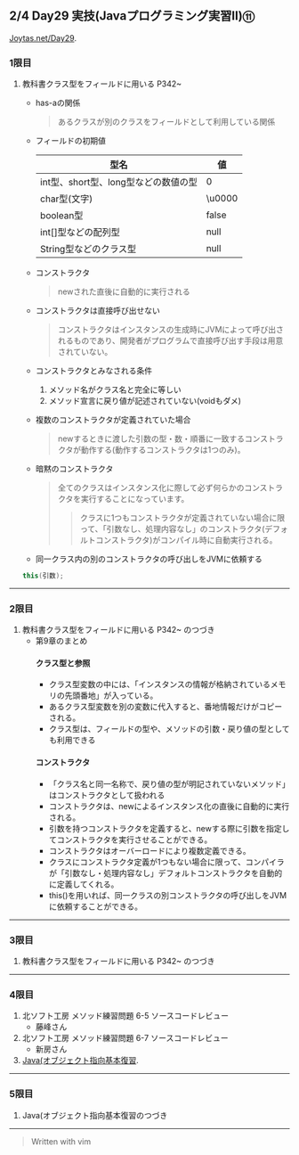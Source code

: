 ## 2/4 Day29 実技(Javaプログラミング実習Ⅱ)⑪
[Joytas.net/Day29](https://joytas.net/%e8%a8%93%e7%b7%b4/day29).
### 1限目
1. 教科書クラス型をフィールドに用いる P342~
	- has-aの関係
		> あるクラスが別のクラスをフィールドとして利用している関係
	- フィールドの初期値

		|型名|値|
		|---|---|
		|int型、short型、long型などの数値の型|0|
		|char型(文字)|\u0000|
		|boolean型|false|
		|int[]型などの配列型|null|
		|String型などのクラス型|null|
	- コンストラクタ
		> newされた直後に自動的に実行される
	- コンストラクタは直接呼び出せない
		> コンストラクタはインスタンスの生成時にJVMによって呼び出されるものであり、開発者がプログラムで直接呼び出す手段は用意されていない。
	- コンストラクタとみなされる条件
		1. メソッド名がクラス名と完全に等しい
		1. メソッド宣言に戻り値が記述されていない(voidもダメ)
	- 複数のコンストラクタが定義されていた場合
		> newするときに渡した引数の型・数・順番に一致するコンストラクタが動作する(動作するコンストラクタは1つのみ)。
	- 暗黙のコンストラクタ
		> 全てのクラスはインスタンス化に際して必ず何らかのコンストラクタを実行することになっています。
		>> クラスに1つもコンストラクタが定義されていない場合に限って、「引数なし、処理内容なし」のコンストラクタ(デフォルトコンストラクタ)がコンパイル時に自動実行される。
	- 同一クラス内の別のコンストラクタの呼び出しをJVMに依頼する
	~~~java
	this(引数);
	~~~
---
### 2限目
1. 教科書クラス型をフィールドに用いる P342~ のつづき
	- 第9章のまとめ
		#### クラス型と参照
		- クラス型変数の中には、「インスタンスの情報が格納されているメモリの先頭番地」が入っている。
		- あるクラス型変数を別の変数に代入すると、番地情報だけがコピーされる。
		- クラス型は、フィールドの型や、メソッドの引数・戻り値の型としても利用できる
		#### コンストラクタ
		- 「クラス名と同一名称で、戻り値の型が明記されていないメソッド」はコンストラクタとして扱われる
		- コンストラクタは、newによるインスタンス化の直後に自動的に実行される。
		- 引数を持つコンストラクタを定義すると、newする際に引数を指定してコンストラクタを実行させることができる。
		- コンストラクタはオーバーロードにより複数定義できる。
		- クラスにコンストラクタ定義が1つもない場合に限って、コンパイラが「引数なし・処理内容なし」デフォルトコンストラクタを自動的に定義してくれる。
		- this()を用いれば、同一クラスの別コンストラクタの呼び出しをJVMに依頼することができる。
---
### 3限目
1. 教科書クラス型をフィールドに用いる P342~ のつづき
---
### 4限目
1. 北ソフト工房 メソッド練習問題 6-5 ソースコードレビュー
	- 藤峰さん
1. 北ソフト工房 メソッド練習問題 6-7 ソースコードレビュー
	- 新房さん
1. [Java(オブジェクト指向基本復習](https://joytas.net/programming/java_basic).
---
### 5限目
1. Java(オブジェクト指向基本復習のつづき
---
> Written with vim
